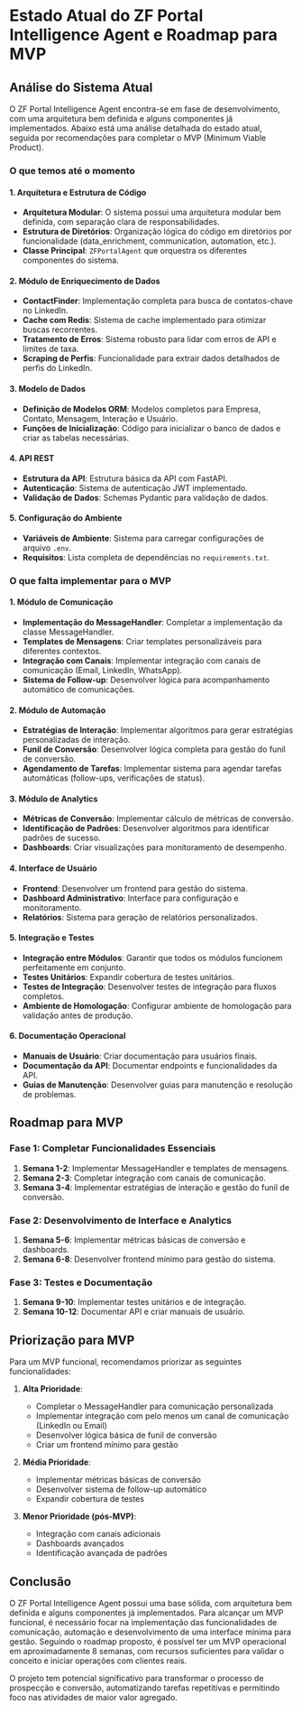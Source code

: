 # Estado Atual do ZF Portal Intelligence Agent e Roadmap para MVP

## Análise do Sistema Atual

O ZF Portal Intelligence Agent encontra-se em fase de desenvolvimento, com uma arquitetura bem definida e alguns componentes já implementados. Abaixo está uma análise detalhada do estado atual, seguida por recomendações para completar o MVP (Minimum Viable Product).

### O que temos até o momento

#### 1. Arquitetura e Estrutura de Código
- **Arquitetura Modular**: O sistema possui uma arquitetura modular bem definida, com separação clara de responsabilidades.
- **Estrutura de Diretórios**: Organização lógica do código em diretórios por funcionalidade (data_enrichment, communication, automation, etc.).
- **Classe Principal**: `ZFPortalAgent` que orquestra os diferentes componentes do sistema.

#### 2. Módulo de Enriquecimento de Dados
- **ContactFinder**: Implementação completa para busca de contatos-chave no LinkedIn.
- **Cache com Redis**: Sistema de cache implementado para otimizar buscas recorrentes.
- **Tratamento de Erros**: Sistema robusto para lidar com erros de API e limites de taxa.
- **Scraping de Perfis**: Funcionalidade para extrair dados detalhados de perfis do LinkedIn.

#### 3. Modelo de Dados
- **Definição de Modelos ORM**: Modelos completos para Empresa, Contato, Mensagem, Interação e Usuário.
- **Funções de Inicialização**: Código para inicializar o banco de dados e criar as tabelas necessárias.

#### 4. API REST
- **Estrutura da API**: Estrutura básica da API com FastAPI.
- **Autenticação**: Sistema de autenticação JWT implementado.
- **Validação de Dados**: Schemas Pydantic para validação de dados.

#### 5. Configuração do Ambiente
- **Variáveis de Ambiente**: Sistema para carregar configurações de arquivo `.env`.
- **Requisitos**: Lista completa de dependências no `requirements.txt`.

### O que falta implementar para o MVP

#### 1. Módulo de Comunicação
- **Implementação do MessageHandler**: Completar a implementação da classe MessageHandler.
- **Templates de Mensagens**: Criar templates personalizáveis para diferentes contextos.
- **Integração com Canais**: Implementar integração com canais de comunicação (Email, LinkedIn, WhatsApp).
- **Sistema de Follow-up**: Desenvolver lógica para acompanhamento automático de comunicações.

#### 2. Módulo de Automação
- **Estratégias de Interação**: Implementar algoritmos para gerar estratégias personalizadas de interação.
- **Funil de Conversão**: Desenvolver lógica completa para gestão do funil de conversão.
- **Agendamento de Tarefas**: Implementar sistema para agendar tarefas automáticas (follow-ups, verificações de status).

#### 3. Módulo de Analytics
- **Métricas de Conversão**: Implementar cálculo de métricas de conversão.
- **Identificação de Padrões**: Desenvolver algoritmos para identificar padrões de sucesso.
- **Dashboards**: Criar visualizações para monitoramento de desempenho.

#### 4. Interface de Usuário
- **Frontend**: Desenvolver um frontend para gestão do sistema.
- **Dashboard Administrativo**: Interface para configuração e monitoramento.
- **Relatórios**: Sistema para geração de relatórios personalizados.

#### 5. Integração e Testes
- **Integração entre Módulos**: Garantir que todos os módulos funcionem perfeitamente em conjunto.
- **Testes Unitários**: Expandir cobertura de testes unitários.
- **Testes de Integração**: Desenvolver testes de integração para fluxos completos.
- **Ambiente de Homologação**: Configurar ambiente de homologação para validação antes de produção.

#### 6. Documentação Operacional
- **Manuais de Usuário**: Criar documentação para usuários finais.
- **Documentação da API**: Documentar endpoints e funcionalidades da API.
- **Guias de Manutenção**: Desenvolver guias para manutenção e resolução de problemas.

## Roadmap para MVP

### Fase 1: Completar Funcionalidades Essenciais
1. **Semana 1-2**: Implementar MessageHandler e templates de mensagens.
2. **Semana 2-3**: Completar integração com canais de comunicação.
3. **Semana 3-4**: Implementar estratégias de interação e gestão do funil de conversão.

### Fase 2: Desenvolvimento de Interface e Analytics
1. **Semana 5-6**: Implementar métricas básicas de conversão e dashboards.
2. **Semana 6-8**: Desenvolver frontend mínimo para gestão do sistema.

### Fase 3: Testes e Documentação
1. **Semana 9-10**: Implementar testes unitários e de integração.
2. **Semana 10-12**: Documentar API e criar manuais de usuário.

## Priorização para MVP

Para um MVP funcional, recomendamos priorizar as seguintes funcionalidades:

1. **Alta Prioridade**:
   - Completar o MessageHandler para comunicação personalizada
   - Implementar integração com pelo menos um canal de comunicação (LinkedIn ou Email)
   - Desenvolver lógica básica de funil de conversão
   - Criar um frontend mínimo para gestão

2. **Média Prioridade**:
   - Implementar métricas básicas de conversão
   - Desenvolver sistema de follow-up automático
   - Expandir cobertura de testes

3. **Menor Prioridade (pós-MVP)**:
   - Integração com canais adicionais
   - Dashboards avançados
   - Identificação avançada de padrões

## Conclusão

O ZF Portal Intelligence Agent possui uma base sólida, com arquitetura bem definida e alguns componentes já implementados. Para alcançar um MVP funcional, é necessário focar na implementação das funcionalidades de comunicação, automação e desenvolvimento de uma interface mínima para gestão. Seguindo o roadmap proposto, é possível ter um MVP operacional em aproximadamente 8 semanas, com recursos suficientes para validar o conceito e iniciar operações com clientes reais.

O projeto tem potencial significativo para transformar o processo de prospecção e conversão, automatizando tarefas repetitivas e permitindo foco nas atividades de maior valor agregado.
